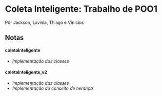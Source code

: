 # Coleta Inteligente: Trabalho de POO1

Por Jackson, Lavinia, Thiago e Vinicius

## Notas


#### **coletaInteligente**
+ _Implementação das classes_


#### **coletaInteligente_v2**
+ _Implementação das classes_
+ _Implementação do conceito de herança_

